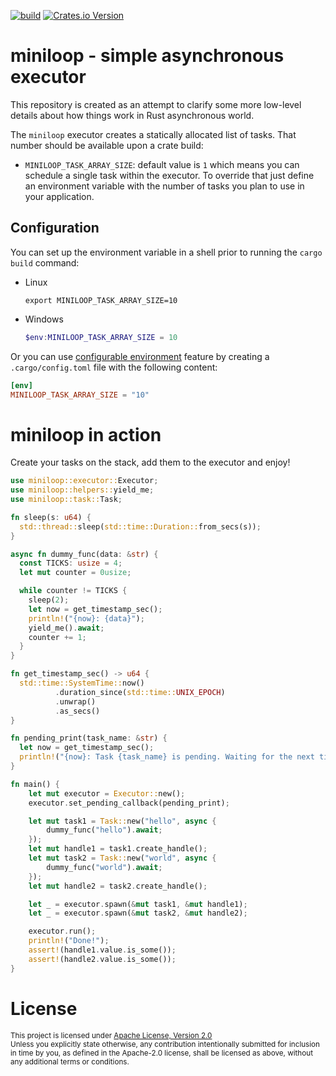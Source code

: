[![build](https://github.com/vpetrigo/miniloop/actions/workflows/ci.yml/badge.svg)](https://github.com/vpetrigo/miniloop/actions/workflows/ci.yml)
[![Crates.io Version](https://img.shields.io/crates/v/miniloop)](https://crates.io/crates/miniloop)

# miniloop - simple asynchronous executor

This repository is created as an attempt to clarify some more low-level details about how things work
in Rust asynchronous world.

The `miniloop` executor creates a statically allocated list of tasks. That number should be available upon a crate
build:

- `MINILOOP_TASK_ARRAY_SIZE`: default value is `1` which means you can schedule a single task within the executor. To
  override that just define an environment variable with the number of tasks you plan to use in your application.

## Configuration

You can set up the environment variable in a shell prior to running the `cargo build` command:

- Linux
  ```shell
  export MINILOOP_TASK_ARRAY_SIZE=10
  ```
- Windows
  ```powershell
  $env:MINILOOP_TASK_ARRAY_SIZE = 10
  ```

Or you can use [configurable environment](https://doc.rust-lang.org/nightly/cargo/reference/config.html#env) feature by
creating a `.cargo/config.toml` file with the following content:

```toml
[env]
MINILOOP_TASK_ARRAY_SIZE = "10"
```

# miniloop in action

Create your tasks on the stack, add them to the executor and enjoy!

```rust
use miniloop::executor::Executor;
use miniloop::helpers::yield_me;
use miniloop::task::Task;

fn sleep(s: u64) {
  std::thread::sleep(std::time::Duration::from_secs(s));
}

async fn dummy_func(data: &str) {
  const TICKS: usize = 4;
  let mut counter = 0usize;

  while counter != TICKS {
    sleep(2);
    let now = get_timestamp_sec();
    println!("{now}: {data}");
    yield_me().await;
    counter += 1;
  }
}

fn get_timestamp_sec() -> u64 {
  std::time::SystemTime::now()
          .duration_since(std::time::UNIX_EPOCH)
          .unwrap()
          .as_secs()
}

fn pending_print(task_name: &str) {
  let now = get_timestamp_sec();
  println!("{now}: Task {task_name} is pending. Waiting for the next tick...");
}

fn main() {
    let mut executor = Executor::new();
    executor.set_pending_callback(pending_print);

    let mut task1 = Task::new("hello", async {
        dummy_func("hello").await;
    });
    let mut handle1 = task1.create_handle();
    let mut task2 = Task::new("world", async {
        dummy_func("world").await;
    });
    let mut handle2 = task2.create_handle();

    let _ = executor.spawn(&mut task1, &mut handle1);
    let _ = executor.spawn(&mut task2, &mut handle2);

    executor.run();
    println!("Done!");
    assert!(handle1.value.is_some());
    assert!(handle2.value.is_some());
}
```

# License

<sup>
This project is licensed under <a href="LICENSE.md">Apache License, Version 2.0</a>
</sup>

<br/>

<sub>
Unless you explicitly state otherwise, any contribution intentionally submitted for inclusion in time by you, as
defined in the Apache-2.0 license, shall be licensed as above, without any additional terms or
conditions.
</sub>
